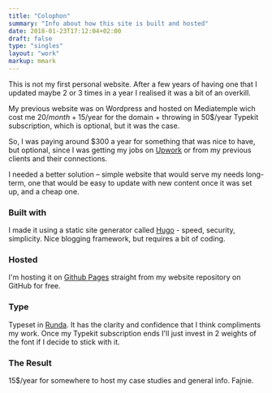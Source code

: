 ```yaml
---
title: "Colophon"
summary: "Info about how this site is built and hosted"
date: 2018-01-23T17:12:04+02:00
draft: false
type: "singles"
layout: "work"
markup: mmark
---
```


This is not my first personal website. After a few years of having one that I updated maybe 2 or 3 times in a year I realised it was a bit of an overkill. 

My previous website was on Wordpress and hosted on Mediatemple wich cost me 20$/month + 15$/year for the domain + throwing in 50$/year Typekit subscription, which is optional, but it was the case.
  
So, I was paying around $300 a year for something that was nice to have, but optional, since I was getting my jobs on [Upwork](https://www.upwork.com) or from my previous clients and their connections.

I needed a better solution – simple website that would serve my needs long-term, one that would be easy to update with new content once it was set up, and a cheap one.

### Built with
I made it using a static site generator called [Hugo](https://gohugo.io) - speed, security, simplicity. Nice blogging framework, but requires a bit of coding.

### Hosted
I'm hosting it on [Github Pages](https://pages.github.com) straight from my website repository on GitHub for free.

### Type
Typeset in [Runda](http://cargocollective.com/pstype/Runda). It has the clarity and confidence that I think compliments my work. Once my Typekit subscription ends I'll just invest in 2 weights of the font if I decide to stick with it. 

### The Result
15$/year for somewhere to host my case studies and general info. Fajnie.